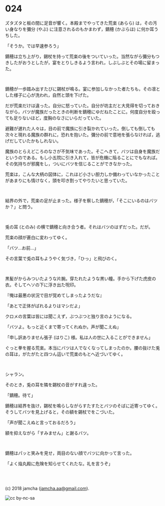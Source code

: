 

# 024

ズタズタと板の間に足音が響く。本殿までやってきた荒楽 (あらら) は，その汚い身なりを彌分 (やぶ) に注意されるのもかまわず，鏑穂 (かぶらほ) に何か耳うちした。  

「そうか。では早速参ろう」  

鏑穂は立ち上がり，錫杖を持って荒楽の後をついていった。当然ながら彌分もつきしたがおうとしたが，宴をとりしきるよう言われ，しぶしぶとその場に留まった。  

<br>  

鏑穂が一歩踏み出すたびに錫杖が鳴る。宴に参加しなかった者たちも，その凛とした様子に心が洗われ，自然と頭を下げた。  

だが荒楽だけは違った。自分に怒っていた。自分が坊主だと大見得を切っておきながら，バツが魔族だったときの判断を鏑穂にゆだねたことに。何度自分を殴っても足りないほど，度胸のなさにいらだっていた。  

避難が遅れた人々は，目の前で魔族に引き裂かれていった。倒しても倒しても次々と現れる魔族の群れに，恐れを抱いた。彌分の前で意地を張らなければ，逃げだしていたかもしれない。  

魔族のとらえどころのなさが不気味であった。そこへきて，バツは自身を魔族だというのである。もし小五院に引き入れて，皆が危機に陥ることにでもなれば。その気持ちが邪魔をし，ついにバツを信じることができなかった。  

荒楽は，こんな大柄の図体に，これほど小さい胆力しか備わっていなかったことがあまりにも情けなく，頭を叩き割ってやりたいと思っていた。  

<br>  

結界の外で，荒楽の足が止まった。様子を察した鏑穂が，「そこにいるのはバツか？」と問う。  

<br>  

兎の耳 (とのみ) の横で鏑穂と向き合う者。それはバツのはずだった。だが。  

荒楽の顔が蒼白に変わってゆく。  

「バツ…お前…」  

その言葉で兎の耳もようやく気づき，「ひっ」と飛びのく。  

<br>  

黒髪がからみついたような片腕。穿たれたような黒い瞳。手から下げた虎皮の衣。そしてヘソの下に浮き出た呪印。  

『俺は最悪の状況で目が覚めてしまったようだな』  

「あとで正体がばれるよりはマシだよ」  

クロメの言葉は皆には聞こえず，ぶつぶつと独り言のようになる。  

「バツよ。もっと近くまで寄ってくれぬか。声が聞こえぬ」  

「申し訳ありません張子 (はりこ) 様。私は人の世に入ることができません」  

ぐっと拳を握る荒楽。本当にバツは人でなくなってしまったのか。腰の抜けた兎の耳は，がたがたと四つん這いで荒楽のもとへ近づいてゆく。  

<br>  

シャラン。  

そのとき，兎の耳を隣を錫杖の音がすれ違った。  

「鏑穂。待て」  

鏑穂は結界を抜け，錫杖を鳴らしながらすたすたとバツのそばに近寄ってゆく。そうしてバツを見上げると，その額を錫杖でをこづいた。  

「声が聞こえぬと言っておるだろう」  

額を抑えながら「すみません」と謝るバツ。  

<br>  

鏑穂はパッと笑みを見せ，両目のない顔でバツに向かって言った。  

「よく焔丸殿に危険を知らせてくれたな。礼を言うぞ」  

<br>  
<br>  

(c) 2018 jamcha (jamcha.aa@gmail.com).  

![cc by-nc-sa](https://i.creativecommons.org/l/by-nc-sa/4.0/88x31.png)  


